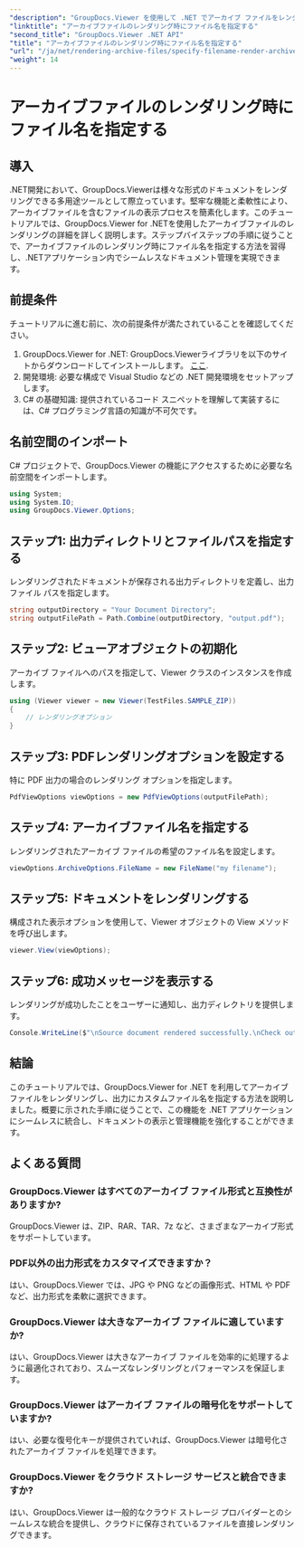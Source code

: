 ```yaml
---
"description": "GroupDocs.Viewer を使用して .NET でアーカイブ ファイルをレンダリングし、ドキュメント管理機能を強化する方法を学習します。"
"linktitle": "アーカイブファイルのレンダリング時にファイル名を指定する"
"second_title": "GroupDocs.Viewer .NET API"
"title": "アーカイブファイルのレンダリング時にファイル名を指定する"
"url": "/ja/net/rendering-archive-files/specify-filename-render-archive/"
"weight": 14
---
```


# アーカイブファイルのレンダリング時にファイル名を指定する

## 導入
.NET開発において、GroupDocs.Viewerは様々な形式のドキュメントをレンダリングできる多用途ツールとして際立っています。堅牢な機能と柔軟性により、アーカイブファイルを含むファイルの表示プロセスを簡素化します。このチュートリアルでは、GroupDocs.Viewer for .NETを使用したアーカイブファイルのレンダリングの詳細を詳しく説明します。ステップバイステップの手順に従うことで、アーカイブファイルのレンダリング時にファイル名を指定する方法を習得し、.NETアプリケーション内でシームレスなドキュメント管理を実現できます。
## 前提条件
チュートリアルに進む前に、次の前提条件が満たされていることを確認してください。
1. GroupDocs.Viewer for .NET: GroupDocs.Viewerライブラリを以下のサイトからダウンロードしてインストールします。 [ここ](https://releases。groupdocs.com/viewer/net/).
2. 開発環境: 必要な構成で Visual Studio などの .NET 開発環境をセットアップします。
3. C# の基礎知識: 提供されているコード スニペットを理解して実装するには、C# プログラミング言語の知識が不可欠です。

## 名前空間のインポート
C# プロジェクトで、GroupDocs.Viewer の機能にアクセスするために必要な名前空間をインポートします。
```csharp
using System;
using System.IO;
using GroupDocs.Viewer.Options;
```
## ステップ1: 出力ディレクトリとファイルパスを指定する
レンダリングされたドキュメントが保存される出力ディレクトリを定義し、出力ファイル パスを指定します。
```csharp
string outputDirectory = "Your Document Directory";
string outputFilePath = Path.Combine(outputDirectory, "output.pdf");
```
## ステップ2: ビューアオブジェクトの初期化
アーカイブ ファイルへのパスを指定して、Viewer クラスのインスタンスを作成します。
```csharp
using (Viewer viewer = new Viewer(TestFiles.SAMPLE_ZIP))
{
    // レンダリングオプション
}
```
## ステップ3: PDFレンダリングオプションを設定する
特に PDF 出力の場合のレンダリング オプションを指定します。
```csharp
PdfViewOptions viewOptions = new PdfViewOptions(outputFilePath);
```
## ステップ4: アーカイブファイル名を指定する
レンダリングされたアーカイブ ファイルの希望のファイル名を設定します。
```csharp
viewOptions.ArchiveOptions.FileName = new FileName("my filename");
```
## ステップ5: ドキュメントをレンダリングする
構成された表示オプションを使用して、Viewer オブジェクトの View メソッドを呼び出します。
```csharp
viewer.View(viewOptions);
```
## ステップ6: 成功メッセージを表示する
レンダリングが成功したことをユーザーに通知し、出力ディレクトリを提供します。
```csharp
Console.WriteLine($"\nSource document rendered successfully.\nCheck output in {outputDirectory}.");
```

## 結論
このチュートリアルでは、GroupDocs.Viewer for .NET を利用してアーカイブファイルをレンダリングし、出力にカスタムファイル名を指定する方法を説明しました。概要に示された手順に従うことで、この機能を .NET アプリケーションにシームレスに統合し、ドキュメントの表示と管理機能を強化することができます。
## よくある質問
### GroupDocs.Viewer はすべてのアーカイブ ファイル形式と互換性がありますか?
GroupDocs.Viewer は、ZIP、RAR、TAR、7z など、さまざまなアーカイブ形式をサポートしています。
### PDF以外の出力形式をカスタマイズできますか？
はい、GroupDocs.Viewer では、JPG や PNG などの画像形式、HTML や PDF など、出力形式を柔軟に選択できます。
### GroupDocs.Viewer は大きなアーカイブ ファイルに適していますか?
はい、GroupDocs.Viewer は大きなアーカイブ ファイルを効率的に処理するように最適化されており、スムーズなレンダリングとパフォーマンスを保証します。
### GroupDocs.Viewer はアーカイブ ファイルの暗号化をサポートしていますか?
はい、必要な復号化キーが提供されていれば、GroupDocs.Viewer は暗号化されたアーカイブ ファイルを処理できます。
### GroupDocs.Viewer をクラウド ストレージ サービスと統合できますか?
はい、GroupDocs.Viewer は一般的なクラウド ストレージ プロバイダーとのシームレスな統合を提供し、クラウドに保存されているファイルを直接レンダリングできます。